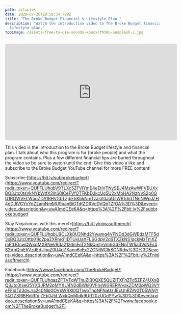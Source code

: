 ```yaml
---
path: articles
date: 2020-07-26T19:58:54.798Z
title: "The Broke Budget Financial & Lifestyle Plan "
description: "Watch the introduction video to The Broke Budget financial and
  lifestyle plan."
topimage: /assets/free-to-use-sounds-koucx7fh50u-unsplash-2.jpg
---
```

<iframe width="560" height="315" src="https://www.youtube.com/embed/uwA1mdCEeKA" frameborder="0" allow="accelerometer; autoplay; encrypted-media; gyroscope; picture-in-picture" allowfullscreen></iframe>

This video is the introduction to the Broke Budget lifestyle and financial plan. I talk about who this program is for (broke people) and what the program contains. Plus a few different financial tips are buried throughout the video so be sure to watch until the end. Give this video a like and subscribe to the Broke Budget YouTube channel for more FREE content! 

Subscribe:[https://bit.ly/subbrokebudget](https://www.youtube.com/redirect?redir_token=QUFFLUhqbV9TLXc5ZFVlYmE4eEtiVTNySEJ4MzAwWFVEUXxBQ3Jtc0tsVkNYbWtfX2lhS0lCeFVfOTFKbDJkcUg5U2xMbHA2NzNvS2p0QU1RQWVELW5oZDA1RHVGbTZjbE5KbkNmTzJsV0JqUllWR1drdTNnNWpJZFI4eDJiVGYxYnZ2amNmMU9uanBiOTdfZDRVcDVQbTZfOA%3D%3D&event=video_description&v=uwA1mdCEeKA&q=https%3A%2F%2Fbit.ly%2Fsubbrokebudget)

Stay Ninjalicious with this merch:[https://bit.ly/ninjasoftmerch](https://www.youtube.com/redirect?redir_token=QUFFLUhqbU9CLXk0U3Nhd2Ywamg4VFNDd3dGWEdzMTF5d3xBQ3Jtc0ttb01Ic2paZXRmd1lDTUxUaXFLSGdpV2d6TXZkNS1qckMzTnlXZmEtUGcwQWxpMXBNeVR3a21zdmFoT2NkQmtyVmhGdENpTW1ia3VsNEs4S2VnQmE5VzdEdUhqZ0U4di1Kanp6eEx2ZGNjWGlkSGNRdw%3D%3D&event=video_description&v=uwA1mdCEeKA&q=https%3A%2F%2Fbit.ly%2Fninjasoftmerch) 

Facebook:[https://www.facebook.com/TheBrokeBudget/](https://www.youtube.com/redirect?redir_token=QUFFLUhqazZFTVFqWThuZlB0QXE5QUZiTXFnZFd5ZFZ4UXxBQ3Jtc0tseG5YX3JPM2pMYXU4N2dBWkl0VFhsWGRERlVvakZDM0pWQ3VYeFFidTd3dnJra2c0NldGOVpWRXl0QTIwbThpNFNaUzJEcUhRZjN0T05WNjY5QTZSRlBHdlRfdjZFb0J5LWxkQnMtdk9UR20zUGdPYw%3D%3D&event=video_description&v=uwA1mdCEeKA&q=https%3A%2F%2Fwww.facebook.com%2FTheBrokeBudget%2F)
